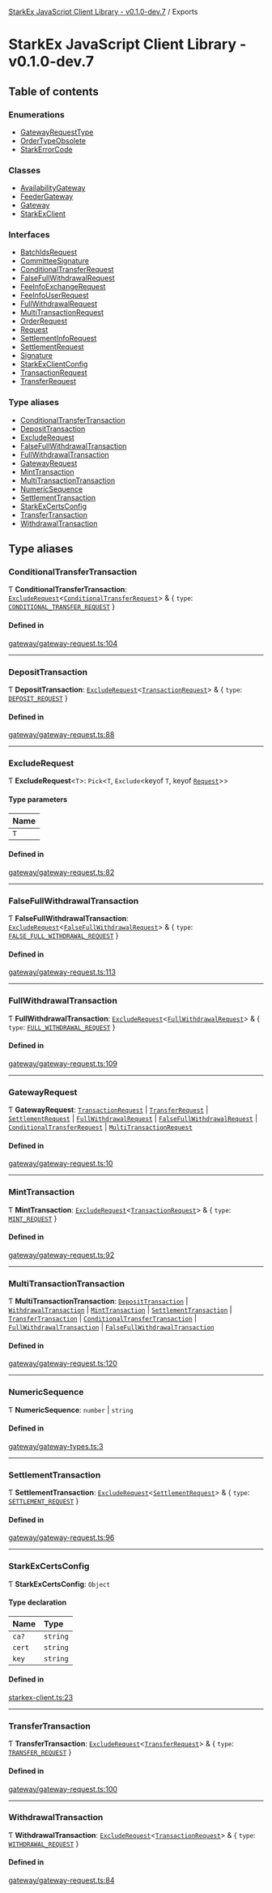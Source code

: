 [StarkEx JavaScript Client Library - v0.1.0-dev.7](README.md) / Exports

# StarkEx JavaScript Client Library - v0.1.0-dev.7

## Table of contents

### Enumerations

- [GatewayRequestType](enums/GatewayRequestType.md)
- [OrderTypeObsolete](enums/OrderTypeObsolete.md)
- [StarkErrorCode](enums/StarkErrorCode.md)

### Classes

- [AvailabilityGateway](classes/AvailabilityGateway.md)
- [FeederGateway](classes/FeederGateway.md)
- [Gateway](classes/Gateway.md)
- [StarkExClient](classes/StarkExClient.md)

### Interfaces

- [BatchIdsRequest](interfaces/BatchIdsRequest.md)
- [CommitteeSignature](interfaces/CommitteeSignature.md)
- [ConditionalTransferRequest](interfaces/ConditionalTransferRequest.md)
- [FalseFullWithdrawalRequest](interfaces/FalseFullWithdrawalRequest.md)
- [FeeInfoExchangeRequest](interfaces/FeeInfoExchangeRequest.md)
- [FeeInfoUserRequest](interfaces/FeeInfoUserRequest.md)
- [FullWithdrawalRequest](interfaces/FullWithdrawalRequest.md)
- [MultiTransactionRequest](interfaces/MultiTransactionRequest.md)
- [OrderRequest](interfaces/OrderRequest.md)
- [Request](interfaces/Request.md)
- [SettlementInfoRequest](interfaces/SettlementInfoRequest.md)
- [SettlementRequest](interfaces/SettlementRequest.md)
- [Signature](interfaces/Signature.md)
- [StarkExClientConfig](interfaces/StarkExClientConfig.md)
- [TransactionRequest](interfaces/TransactionRequest.md)
- [TransferRequest](interfaces/TransferRequest.md)

### Type aliases

- [ConditionalTransferTransaction](modules.md#conditionaltransfertransaction)
- [DepositTransaction](modules.md#deposittransaction)
- [ExcludeRequest](modules.md#excluderequest)
- [FalseFullWithdrawalTransaction](modules.md#falsefullwithdrawaltransaction)
- [FullWithdrawalTransaction](modules.md#fullwithdrawaltransaction)
- [GatewayRequest](modules.md#gatewayrequest)
- [MintTransaction](modules.md#minttransaction)
- [MultiTransactionTransaction](modules.md#multitransactiontransaction)
- [NumericSequence](modules.md#numericsequence)
- [SettlementTransaction](modules.md#settlementtransaction)
- [StarkExCertsConfig](modules.md#starkexcertsconfig)
- [TransferTransaction](modules.md#transfertransaction)
- [WithdrawalTransaction](modules.md#withdrawaltransaction)

## Type aliases

### ConditionalTransferTransaction

Ƭ **ConditionalTransferTransaction**: [`ExcludeRequest`](modules.md#excluderequest)<[`ConditionalTransferRequest`](interfaces/ConditionalTransferRequest.md)\> & { `type`: [`CONDITIONAL_TRANSFER_REQUEST`](enums/GatewayRequestType.md#conditional_transfer_request) }

#### Defined in

[gateway/gateway-request.ts:104](https://github.com/starkware-libs/starkex-js/blob/26f82a7/src/lib/gateway/gateway-request.ts#L104)

---

### DepositTransaction

Ƭ **DepositTransaction**: [`ExcludeRequest`](modules.md#excluderequest)<[`TransactionRequest`](interfaces/TransactionRequest.md)\> & { `type`: [`DEPOSIT_REQUEST`](enums/GatewayRequestType.md#deposit_request) }

#### Defined in

[gateway/gateway-request.ts:88](https://github.com/starkware-libs/starkex-js/blob/26f82a7/src/lib/gateway/gateway-request.ts#L88)

---

### ExcludeRequest

Ƭ **ExcludeRequest**<`T`\>: `Pick`<`T`, `Exclude`<keyof `T`, keyof [`Request`](interfaces/Request.md)\>\>

#### Type parameters

| Name |
| :--- |
| `T`  |

#### Defined in

[gateway/gateway-request.ts:82](https://github.com/starkware-libs/starkex-js/blob/26f82a7/src/lib/gateway/gateway-request.ts#L82)

---

### FalseFullWithdrawalTransaction

Ƭ **FalseFullWithdrawalTransaction**: [`ExcludeRequest`](modules.md#excluderequest)<[`FalseFullWithdrawalRequest`](interfaces/FalseFullWithdrawalRequest.md)\> & { `type`: [`FALSE_FULL_WITHDRAWAL_REQUEST`](enums/GatewayRequestType.md#false_full_withdrawal_request) }

#### Defined in

[gateway/gateway-request.ts:113](https://github.com/starkware-libs/starkex-js/blob/26f82a7/src/lib/gateway/gateway-request.ts#L113)

---

### FullWithdrawalTransaction

Ƭ **FullWithdrawalTransaction**: [`ExcludeRequest`](modules.md#excluderequest)<[`FullWithdrawalRequest`](interfaces/FullWithdrawalRequest.md)\> & { `type`: [`FULL_WITHDRAWAL_REQUEST`](enums/GatewayRequestType.md#full_withdrawal_request) }

#### Defined in

[gateway/gateway-request.ts:109](https://github.com/starkware-libs/starkex-js/blob/26f82a7/src/lib/gateway/gateway-request.ts#L109)

---

### GatewayRequest

Ƭ **GatewayRequest**: [`TransactionRequest`](interfaces/TransactionRequest.md) \| [`TransferRequest`](interfaces/TransferRequest.md) \| [`SettlementRequest`](interfaces/SettlementRequest.md) \| [`FullWithdrawalRequest`](interfaces/FullWithdrawalRequest.md) \| [`FalseFullWithdrawalRequest`](interfaces/FalseFullWithdrawalRequest.md) \| [`ConditionalTransferRequest`](interfaces/ConditionalTransferRequest.md) \| [`MultiTransactionRequest`](interfaces/MultiTransactionRequest.md)

#### Defined in

[gateway/gateway-request.ts:10](https://github.com/starkware-libs/starkex-js/blob/26f82a7/src/lib/gateway/gateway-request.ts#L10)

---

### MintTransaction

Ƭ **MintTransaction**: [`ExcludeRequest`](modules.md#excluderequest)<[`TransactionRequest`](interfaces/TransactionRequest.md)\> & { `type`: [`MINT_REQUEST`](enums/GatewayRequestType.md#mint_request) }

#### Defined in

[gateway/gateway-request.ts:92](https://github.com/starkware-libs/starkex-js/blob/26f82a7/src/lib/gateway/gateway-request.ts#L92)

---

### MultiTransactionTransaction

Ƭ **MultiTransactionTransaction**: [`DepositTransaction`](modules.md#deposittransaction) \| [`WithdrawalTransaction`](modules.md#withdrawaltransaction) \| [`MintTransaction`](modules.md#minttransaction) \| [`SettlementTransaction`](modules.md#settlementtransaction) \| [`TransferTransaction`](modules.md#transfertransaction) \| [`ConditionalTransferTransaction`](modules.md#conditionaltransfertransaction) \| [`FullWithdrawalTransaction`](modules.md#fullwithdrawaltransaction) \| [`FalseFullWithdrawalTransaction`](modules.md#falsefullwithdrawaltransaction)

#### Defined in

[gateway/gateway-request.ts:120](https://github.com/starkware-libs/starkex-js/blob/26f82a7/src/lib/gateway/gateway-request.ts#L120)

---

### NumericSequence

Ƭ **NumericSequence**: `number` \| `string`

#### Defined in

[gateway/gateway-types.ts:3](https://github.com/starkware-libs/starkex-js/blob/26f82a7/src/lib/gateway/gateway-types.ts#L3)

---

### SettlementTransaction

Ƭ **SettlementTransaction**: [`ExcludeRequest`](modules.md#excluderequest)<[`SettlementRequest`](interfaces/SettlementRequest.md)\> & { `type`: [`SETTLEMENT_REQUEST`](enums/GatewayRequestType.md#settlement_request) }

#### Defined in

[gateway/gateway-request.ts:96](https://github.com/starkware-libs/starkex-js/blob/26f82a7/src/lib/gateway/gateway-request.ts#L96)

---

### StarkExCertsConfig

Ƭ **StarkExCertsConfig**: `Object`

#### Type declaration

| Name   | Type     |
| :----- | :------- |
| `ca?`  | `string` |
| `cert` | `string` |
| `key`  | `string` |

#### Defined in

[starkex-client.ts:23](https://github.com/starkware-libs/starkex-js/blob/26f82a7/src/lib/starkex-client.ts#L23)

---

### TransferTransaction

Ƭ **TransferTransaction**: [`ExcludeRequest`](modules.md#excluderequest)<[`TransferRequest`](interfaces/TransferRequest.md)\> & { `type`: [`TRANSFER_REQUEST`](enums/GatewayRequestType.md#transfer_request) }

#### Defined in

[gateway/gateway-request.ts:100](https://github.com/starkware-libs/starkex-js/blob/26f82a7/src/lib/gateway/gateway-request.ts#L100)

---

### WithdrawalTransaction

Ƭ **WithdrawalTransaction**: [`ExcludeRequest`](modules.md#excluderequest)<[`TransactionRequest`](interfaces/TransactionRequest.md)\> & { `type`: [`WITHDRAWAL_REQUEST`](enums/GatewayRequestType.md#withdrawal_request) }

#### Defined in

[gateway/gateway-request.ts:84](https://github.com/starkware-libs/starkex-js/blob/26f82a7/src/lib/gateway/gateway-request.ts#L84)
